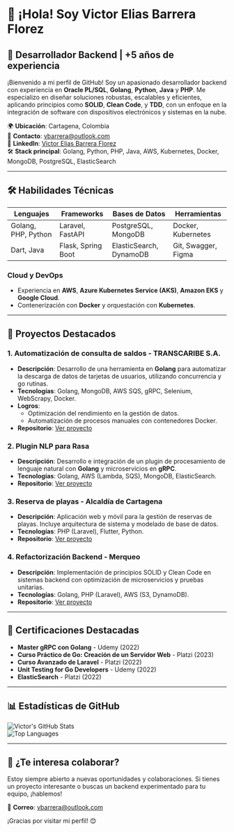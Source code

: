 # 👋 ¡Hola! Soy Victor Elias Barrera Florez

## 🚀 Desarrollador Backend | +5 años de experiencia

¡Bienvenido a mi perfil de GitHub! Soy un apasionado desarrollador backend con experiencia en **Oracle PL/SQL**, **Golang**, **Python**, **Java** y **PHP**. Me especializo en diseñar soluciones robustas, escalables y eficientes, aplicando principios como **SOLID**, **Clean Code**, y **TDD**, con un enfoque en la integración de software con dispositivos electrónicos y sistemas en la nube.

🌍 **Ubicación**: Cartagena, Colombia  
📧 **Contacto**: [vbarrera@outlook.com](mailto:vbarrera@outlook.com)  
🔗 **LinkedIn**: [Victor Elias Barrera Florez](https://www.linkedin.com/in/victor-elias-barrera-florez/)  
🛠️ **Stack principal**: Golang, Python, PHP, Java, AWS, Kubernetes, Docker, MongoDB, PostgreSQL, ElasticSearch  

---

## 🛠️ Habilidades Técnicas

| Lenguajes            | Frameworks            | Bases de Datos           | Herramientas          |
|-----------------------|-----------------------|---------------------------|-----------------------|
| Golang, PHP, Python  | Laravel, FastAPI     | PostgreSQL, MongoDB      | Docker, Kubernetes   |
| Dart, Java           | Flask, Spring Boot   | ElasticSearch, DynamoDB  | Git, Swagger, Figma  |

### Cloud y DevOps
- Experiencia en **AWS**, **Azure Kubernetes Service (AKS)**, **Amazon EKS** y **Google Cloud**.
- Contenerización con **Docker** y orquestación con **Kubernetes**.

---

## 🌟 Proyectos Destacados

### 1. **Automatización de consulta de saldos - TRANSCARIBE S.A.**
- **Descripción**: Desarrollo de una herramienta en **Golang** para automatizar la descarga de datos de tarjetas de usuarios, utilizando concurrencia y go rutinas.  
- **Tecnologías**: Golang, MongoDB, AWS SQS, gRPC, Selenium, WebScrapy, Docker.  
- **Logros**:  
  - Optimización del rendimiento en la gestión de datos.  
  - Automatización de procesos manuales con contenedores Docker.  
- **Repositorio**: [Ver proyecto](https://github.com/victorcel/transcaribe-automation)

### 2. **Plugin NLP para Rasa**
- **Descripción**: Desarrollo e integración de un plugin de procesamiento de lenguaje natural con **Golang** y microservicios en **gRPC**.  
- **Tecnologías**: Golang, AWS (Lambda, SQS), MongoDB, ElasticSearch.  
- **Repositorio**: [Ver proyecto](https://github.com/victorcel/plugin-nlp-rasa)

### 3. **Reserva de playas - Alcaldía de Cartagena**
- **Descripción**: Aplicación web y móvil para la gestión de reservas de playas. Incluye arquitectura de sistema y modelado de base de datos.  
- **Tecnologías**: PHP (Laravel), Flutter, Python.  
- **Repositorio**: [Ver proyecto](https://github.com/victorcel/reserva-playas)

### 4. **Refactorización Backend - Merqueo**
- **Descripción**: Implementación de principios SOLID y Clean Code en sistemas backend con optimización de microservicios y pruebas unitarias.  
- **Tecnologías**: Golang, PHP (Laravel), AWS (S3, DynamoDB).  
- **Repositorio**: [Ver proyecto](https://github.com/victorcel/refactorizacion-merqueo)

---

## 📜 Certificaciones Destacadas

- **Master gRPC con Golang** - Udemy (2022)  
- **Curso Práctico de Go: Creación de un Servidor Web** - Platzi (2023)  
- **Curso Avanzado de Laravel** - Platzi (2022)  
- **Unit Testing for Go Developers** - Udemy (2022)  
- **ElasticSearch** - Platzi (2022)  

---

## 📊 Estadísticas de GitHub

![Victor's GitHub Stats](https://github-readme-stats.vercel.app/api?username=victorcel&show_icons=true&theme=radical)  
![Top Languages](https://github-readme-stats.vercel.app/api/top-langs/?username=victorcel&layout=compact&theme=radical)

---

## 🤝 ¿Te interesa colaborar?

Estoy siempre abierto a nuevas oportunidades y colaboraciones. Si tienes un proyecto interesante o buscas un backend experimentado para tu equipo, ¡hablemos!

📧 **Correo**: [vbarrera@outlook.com](mailto:vbarrera@outlook.com)  

¡Gracias por visitar mi perfil! 😊

